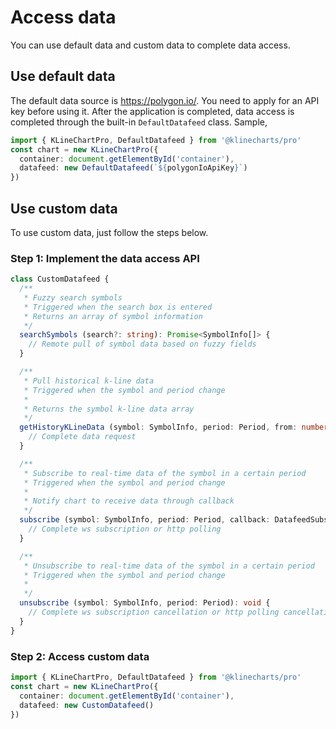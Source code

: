 # Access data
You can use default data and custom data to complete data access.

## Use default data
The default data source is https://polygon.io/. You need to apply for an API key before using it. After the application is completed, data access is completed through the built-in `DefaultDatafeed` class.
Sample,
```typescript
import { KLineChartPro, DefaultDatafeed } from '@klinecharts/pro'
const chart = new KLineChartPro({
  container: document.getElementById('container'),
  datafeed: new DefaultDatafeed(`${polygonIoApiKey}`)
})
```

## Use custom data
To use custom data, just follow the steps below.

### Step 1: Implement the data access API
```typescript
class CustomDatafeed {
  /**
   * Fuzzy search symbols
   * Triggered when the search box is entered
   * Returns an array of symbol information
   */
  searchSymbols (search?: string): Promise<SymbolInfo[]> {
    // Remote pull of symbol data based on fuzzy fields
  }

  /**
   * Pull historical k-line data
   * Triggered when the symbol and period change
   * 
   * Returns the symbol k-line data array
   */
  getHistoryKLineData (symbol: SymbolInfo, period: Period, from: number, to: number): Promise<KLineData[]> {
    // Complete data request
  }

  /**
   * Subscribe to real-time data of the symbol in a certain period
   * Triggered when the symbol and period change
   * 
   * Notify chart to receive data through callback
   */
  subscribe (symbol: SymbolInfo, period: Period, callback: DatafeedSubscribeCallback): void {
    // Complete ws subscription or http polling
  }

  /**
   * Unsubscribe to real-time data of the symbol in a certain period
   * Triggered when the symbol and period change
   * 
   */ 
  unsubscribe (symbol: SymbolInfo, period: Period): void {
    // Complete ws subscription cancellation or http polling cancellation
  }
}
```

### Step 2: Access custom data
```typescript
import { KLineChartPro, DefaultDatafeed } from '@klinecharts/pro'
const chart = new KLineChartPro({
  container: document.getElementById('container'),
  datafeed: new CustomDatafeed()
})
```